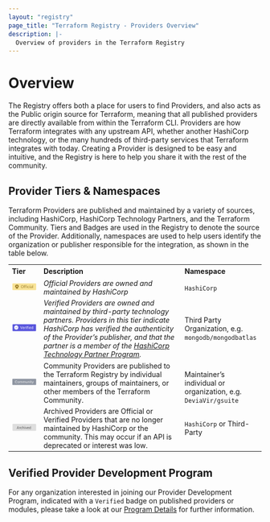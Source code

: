 ```yaml
---
layout: "registry"
page_title: "Terraform Registry - Providers Overview"
description: |-
  Overview of providers in the Terraform Registry
---
```


# Overview

 The Registry offers both a place for users to find Providers, and also acts as the Public origin source for Terraform, meaning that all published providers are directly available from within the Terraform CLI. Providers are how Terraform integrates with any upstream API, whether another HashiCorp technology, or the many hundreds of third-party services that Terraform integrates with today. Creating a Provider is designed to be easy and intuitive, and the Registry is here to help you share it with the rest of the community.

## Provider Tiers & Namespaces

Terraform Providers are published and maintained by a variety of sources, including HashiCorp, HashiCorp Technology Partners, and the Terraform Community. Tiers and Badges are used in the Registry to denote the source of the Provider. Additionally, namespaces are used to help users identify the organization or publisher responsible for the integration, as shown in the table below.

<table border="0" style="border-collapse: collapse; width: 100%;">
<tbody>
<tr style="height: 21px;">
<td style="width: 12.4839%; height: 21px;"><strong>Tier</strong></td>
<td style="width: 55.7271%; height: 21px;"><strong>Description</strong></td>
<td style="width: 31.7889%; height: 21px;"><strong>Namespace</strong></td>
</tr>
<tr style="height: 21px;">
<td style="width: 12.4839%; height: 21px;"><img src="./images/official-tier.png" alt="" /></td>
<td style="width: 55.7271%; height: 21px;"><i><span style="font-weight: 400;">Official Providers are owned and maintained by HashiCorp </span></i></td>
<td style="width: 31.7889%; height: 21px;"><code><span style="font-weight: 400;">HashiCorp</span></code></td>
</tr>
<tr style="height: 21px;">
<td style="width: 12.4839%; height: 21px;"><img src="./images/verified-tier.png" alt="" /></td>
<td style="width: 55.7271%; height: 21px;"><i><span style="font-weight: 400;">Verified Providers are owned and maintained by third-party technology partners. Providers in this tier indicate HashiCorp has verified the authenticity of the Provider&rsquo;s publisher, and that the partner is a member of the </span></i><a href="https://www.hashicorp.com/ecosystem/become-a-partner/"><i><span style="font-weight: 400;">HashiCorp Technology Partner Program</span></i></a><i><span style="font-weight: 400;">.</span></i></td>
<td style="width: 31.7889%; height: 21px;"><span style="font-weight: 400;">Third Party Organization, e.g. </span><code><span style="font-weight: 400;">mongodb/mongodbatlas</span></code></td>
</tr>
<tr style="height: 21px;">
<td style="width: 12.4839%; height: 21px;"><img src="./images/community-tier.png" alt="" /></td>
<td style="width: 55.7271%; height: 21px;">Community Providers are published to the Terraform Registry by individual maintainers, groups of maintainers, or other members of the Terraform Community.</td>
<td style="width: 31.7889%; height: 21px;"><br />Maintainer&rsquo;s individual or organization, e.g. <code>DeviaVir/gsuite</code></td>
</tr>
<tr style="height: 21px;">
<td style="width: 12.4839%; height: 21px;"><img src="./images/archived-tier.png" alt="" /></td>
<td style="width: 55.7271%; height: 21px;">Archived Providers are Official or Verified Providers that are no longer maintained by HashiCorp or the community. This may occur if an API is deprecated or interest was low.</td>
<td style="width: 31.7889%; height: 21px;"><code>HashiCorp</code> or Third-Party</td>
</tr>
</tbody>
</table>
<p></p>

## Verified Provider Development Program

For any organization interested in joining our Provider Development Program, indicated with a `Verified` badge on published providers or modules, please take a look at our [Program Details](https://www.terraform.io/guides/terraform-provider-development-program.html) for further information.
